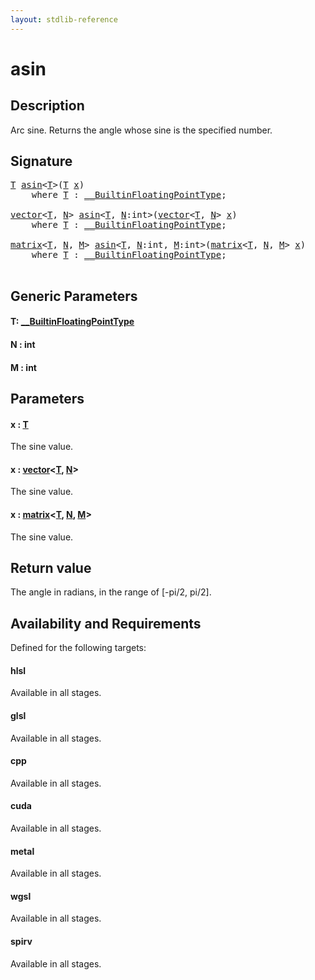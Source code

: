 ```yaml
---
layout: stdlib-reference
---
```


# asin

## Description

Arc sine. Returns the angle whose sine is the specified number.



## Signature 

<pre>
<a href="asin#typeparam-T" class="code_type">T</a> <a href="asin">asin</a>&lt;<a href="asin#typeparam-T" class="code_type">T</a>&gt;(<a href="asin#typeparam-T" class="code_type">T</a> <a href="asin#decl-x" class="code_param">x</a>)
    <span class='code_keyword'>where</span> <a href="asin#typeparam-T" class="code_type">T</a> : <a href="../interfaces/0_builtinfloatingpointtype-029hm/index" class="code_type">__BuiltinFloatingPointType</a>;

<a href="../types/vector/index" class="code_type">vector</a>&lt;<a href="asin#typeparam-T" class="code_type">T</a>, <a href="asin#decl-N" class="code_var">N</a>&gt; <a href="asin">asin</a>&lt;<a href="asin#typeparam-T" class="code_type">T</a>, <a href="asin#decl-N" class="code_var">N</a>:<span class="code_keyword">int</span>&gt;(<a href="../types/vector/index" class="code_type">vector</a>&lt;<a href="asin#typeparam-T" class="code_type">T</a>, <a href="asin#decl-N" class="code_var">N</a>&gt; <a href="asin#decl-x" class="code_param">x</a>)
    <span class='code_keyword'>where</span> <a href="asin#typeparam-T" class="code_type">T</a> : <a href="../interfaces/0_builtinfloatingpointtype-029hm/index" class="code_type">__BuiltinFloatingPointType</a>;

<a href="../types/matrix/index" class="code_type">matrix</a>&lt;<a href="asin#typeparam-T" class="code_type">T</a>, <a href="asin#decl-N" class="code_var">N</a>, <a href="asin#decl-M" class="code_var">M</a>&gt; <a href="asin">asin</a>&lt;<a href="asin#typeparam-T" class="code_type">T</a>, <a href="asin#decl-N" class="code_var">N</a>:<span class="code_keyword">int</span>, <a href="asin#decl-M" class="code_var">M</a>:<span class="code_keyword">int</span>&gt;(<a href="../types/matrix/index" class="code_type">matrix</a>&lt;<a href="asin#typeparam-T" class="code_type">T</a>, <a href="asin#decl-N" class="code_var">N</a>, <a href="asin#decl-M" class="code_var">M</a>&gt; <a href="asin#decl-x" class="code_param">x</a>)
    <span class='code_keyword'>where</span> <a href="asin#typeparam-T" class="code_type">T</a> : <a href="../interfaces/0_builtinfloatingpointtype-029hm/index" class="code_type">__BuiltinFloatingPointType</a>;

</pre>

## Generic Parameters

####  <a id="typeparam-T"></a>T: [\_\_BuiltinFloatingPointType](../interfaces/0_builtinfloatingpointtype-029hm/index)
####  <a id="decl-N"></a>N  : int
####  <a id="decl-M"></a>M  : int

## Parameters

####  <a id="decl-x"></a>x  : [T](asin#typeparam-T)
The sine value.

####  <a id="decl-x"></a>x  : [vector](../types/vector/index)\<[T](../types/vector/index#typeparam-T), [N](../types/vector/index#decl-N)\>
The sine value.

####  <a id="decl-x"></a>x  : [matrix](../types/matrix/index)\<[T](), [N](../types/matrix/index#decl-N), [M](../types/matrix/index#decl-M)\>
The sine value.


## Return value
The angle in radians, in the range of [-pi/2, pi/2].


## Availability and Requirements

Defined for the following targets:

#### hlsl
Available in all stages.

#### glsl
Available in all stages.

#### cpp
Available in all stages.

#### cuda
Available in all stages.

#### metal
Available in all stages.

#### wgsl
Available in all stages.

#### spirv
Available in all stages.



